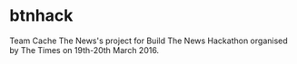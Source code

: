 # btnhack
Team Cache The News's project for Build The News Hackathon organised by The Times on 19th-20th March 2016.
